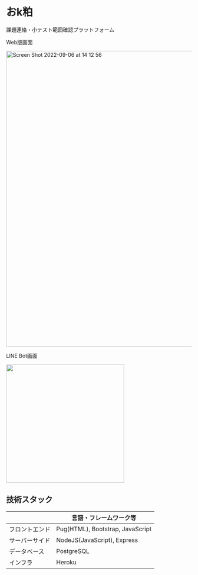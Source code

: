 # おk粕

課題連絡・小テスト範囲確認プラットフォーム

Web版画面

<img width="800px" alt="Screen Shot 2022-09-06 at 14 12 56" src="https://user-images.githubusercontent.com/64694079/188552260-3299e67f-b9d2-4cf8-b203-c2ff38a1f9e8.png">

LINE Bot画面

<img width="320px" src="https://user-images.githubusercontent.com/64694079/188552624-f47dce35-c59c-4d77-83f1-3cd24639bf19.jpeg">


## 技術スタック
|  | 言語・フレームワーク等 |
| - | - |
| フロントエンド | Pug(HTML), Bootstrap, JavaScript |
| サーバーサイド | NodeJS(JavaScript), Express |
| データベース | PostgreSQL |
| インフラ | Heroku |
